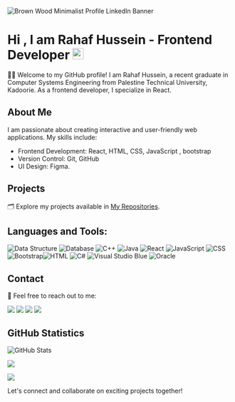 
![Brown Wood Minimalist Profile LinkedIn Banner](https://github.com/user-attachments/assets/e83165e6-f20c-431c-afd1-f6b7f7c4713a)

# Hi , I am Rahaf Hussein  - Frontend Developer <img src="https://media.giphy.com/media/hvRJCLFzcasrR4ia7z/giphy.gif" width="25px">


👩‍💻 Welcome to my GitHub profile! I am Rahaf Hussein, a recent graduate in Computer Systems Engineering from Palestine Technical University, Kadoorie. As a frontend developer, I specialize in React.

## About Me

I am passionate about creating interactive and user-friendly web applications. My skills include:

- Frontend Development: React, HTML, CSS, JavaScript , bootstrap
- Version Control: Git, GitHub
- UI Design: Figma.

## Projects

🗂️ Explore my projects available in [My Repositories](https://github.com/rahafnasad?tab=repositories).
## Languages and Tools:
 ![Data Structure](https://img.icons8.com/color/48/000000/data-configuration.png)   ![Database](https://img.icons8.com/color/48/000000/database-restore.png)  ![C++](https://img.icons8.com/color/48/000000/c-plus-plus-logo.png) ![Java](https://img.icons8.com/color/48/000000/java-coffee-cup-logo.png) ![React](https://img.icons8.com/color/48/000000/react-native.png) ![JavaScript](https://img.icons8.com/color/48/000000/javascript.png) ![CSS](https://img.icons8.com/color/48/000000/css3.png) ![Bootstrap](https://img.icons8.com/color/48/000000/bootstrap.png)![HTML](https://img.icons8.com/color/48/000000/html-5.png) ![C#](https://img.icons8.com/color/48/000000/c-sharp-logo.png) ![Visual Studio Blue](https://img.icons8.com/fluency/48/000000/visual-studio.png)   ![Oracle](https://img.icons8.com/color/48/000000/oracle-logo.png) 
## Contact

📧 Feel free to reach out to me:

[<img src="https://img.icons8.com/color/48/000000/linkedin.png"/>](https://www.linkedin.com/in/rahaf-as-ad-b42250292/) [<img src="https://img.icons8.com/color/48/000000/gmail.png"/>](mailto:rahafnasad@gmail.com) [<img src="https://img.icons8.com/color/48/000000/facebook.png"/>](https://www.facebook.com/profile.php?id=100015489611299) [<img src="https://img.icons8.com/color/48/000000/instagram.png"/>](https://www.instagram.com/rahafnasad/)

## GitHub Statistics

<!-- GitHub Stats Card -->
![GitHub Stats](https://github-readme-stats.vercel.app/api?username=rahafnasad&show_icons=true&theme=radical)

![](https://github-readme-streak-stats.herokuapp.com/?user=rahafnasad&theme=dark&hide_border=false)<br/>

![](https://github-readme-stats.vercel.app/api/top-langs/?username=rahafnasad&theme=dark&hide_border=false&include_all_commits=true&count_private=true&layout=compact)


Let's connect and collaborate on exciting projects together!



